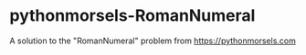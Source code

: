 # pythonmorsels-RomanNumeral
A solution to the "RomanNumeral" problem from https://pythonmorsels.com
